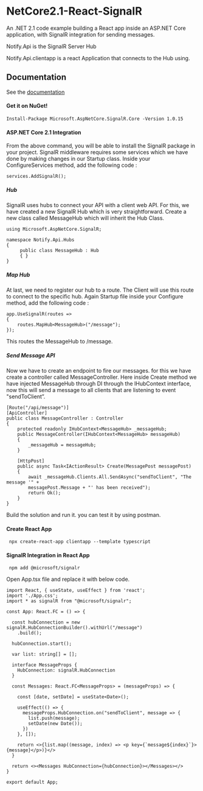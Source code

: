 # NetCore2.1-React-SignalR
An .NET 2.1 code example building a React app inside an ASP.NET Core application, with SignalR integration for sending messages.

Notify.Api is the SignalR Server Hub

Notify.Api.clientapp is a react Application that connects to the Hub using.

## Documentation
See the [documentation](https://docs.microsoft.com/aspnet/signalr/overview/getting-started/introduction-to-signalr)

#### Get it on NuGet!

    Install-Package Microsoft.AspNetCore.SignalR.Core -Version 1.0.15
	
#### ASP.NET Core 2.1 Integration
From the above command, you will be able to install the SignalR package in your project. SignalR middleware requires some services which we have done by making changes in our Startup class. Inside your ConfigureServices method, add the following code :
    
	services.AddSignalR();
	
##### Hub
SignalR uses hubs to connect your API with a client web API. For this, we have created a new SignalR Hub which is very straightforward. Create a new class called MessageHub which will inherit the Hub Class.

    using Microsoft.AspNetCore.SignalR;

    namespace Notify.Api.Hubs
    {
         public class MessageHub : Hub
         { }
    }

##### Map Hub
At last, we need to register our hub to a route. The Client will use this route to connect to the specific hub. Again Startup file inside your Configure method, add the following code :

    app.UseSignalR(routes =>
    {
        routes.MapHub<MessageHub>("/message");
	});
This routes the MessageHub to /message.

##### Send Message API

Now we have to create an endpoint to fire our messages. for this we have create a controller called MessageController.
Here inside Create method we have injected MessageHub through DI through the IHubContext interface, now this will send a message to all clients that are listening to event "sendToClient”.
		
    [Route("/api/message")]
    [ApiController]
    public class MessageController : Controller
    {
        protected readonly IHubContext<MessageHub> _messageHub;
        public MessageController(IHubContext<MessageHub> messageHub)
        {
            _messageHub = messageHub;
        }

        [HttpPost]
        public async Task<IActionResult> Create(MessagePost messagePost)
        {
            await _messageHub.Clients.All.SendAsync("sendToClient", "The message '" +
            messagePost.Message + "' has been received");
            return Ok();
        }
    }
Build the solution and run it. you can test it by using postman.
#### Create React App 	
	
	 npx create-react-app clientapp --template typescript

#### SignalR Integration in React App 	
	
	 npm add @microsoft/signalr
	 
Open App.tsx file and replace  it with below code.

    import React, { useState, useEffect } from 'react';
	import './App.css';
	import * as signalR from "@microsoft/signalr";

	const App: React.FC = () => {

	  const hubConnection = new signalR.HubConnectionBuilder().withUrl("/message")
		.build();

	  hubConnection.start();

	  var list: string[] = [];

	  interface MessageProps {
		HubConnection: signalR.HubConnection
	  }

	  const Messages: React.FC<MessageProps> = (messageProps) => {

		const [date, setDate] = useState<Date>();

		useEffect(() => {
		  messageProps.HubConnection.on("sendToClient", message => {
			list.push(message);
			setDate(new Date());
		  })
		}, []);

		return <>{list.map((message, index) => <p key={`message${index}`}>{message}</p>)}</>
	  }

	  return <><Messages HubConnection={hubConnection}></Messages></>
	}

	export default App;